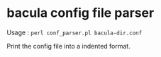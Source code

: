 # bacula config file parser

Usage : `perl conf_parser.pl bacula-dir.conf`

Print the config file into a indented format.
